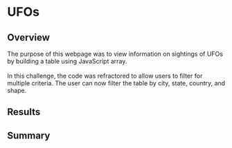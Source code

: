 # UFOs

## Overview
<!--Purpose -->
The purpose of this webpage was to view information on sightings of UFOs by building a table using JavaScript array. <br>
<br>In this challenge, the code was refractored to allow users to filter for multiple criteria. The user can now filter the table by city, state, country, and shape. 
## Results
<!-- Describe to dana how someone might use the new webpage by walking her through the process of using the serch criteria. Use images of your webpage during the filtering process to support your explanation-->

## Summary
<!--describe 1 drawback of this new design and 2 recommendations for further developeme t -->
